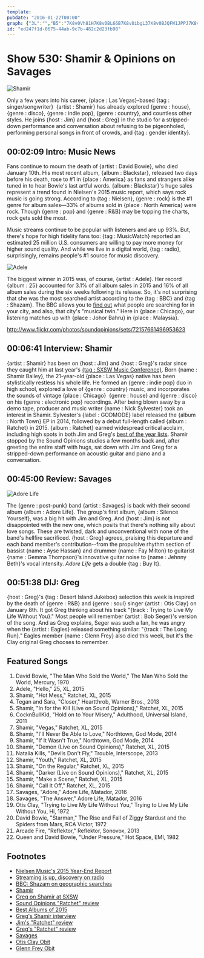 ```yaml
---
template: 
pubdate: "2016-01-22T00:00"
graph: {"3L":"","B5":"7K8v0Vh81H7K8v0BL66B7K8v0ibgL37K8v0BJQFW1JPPJ7K8v07K8v07q8hC7K8v0yHZ187K8v0BHhv31JPPJMOJ5zBL66BtpTQ7Vh81HtpTQ7HnNPOtpTQ7","230":"6hKYsnS2m4BCkeZnS2m4WWClmnS2m4BF16EnS2m42X42ynS2m4BBaVHnS2m4BJ7FjnS2m497qipBJ7Fj97qipX6cfd97qipBHm1G","2E2":"BHm1GqYVo9qYVo9wdHphBFxuTOS3DQOS3DQwdHph3gSmkOS3DQBF8CgKJYlW"}
id: "ed247f1d-0675-44ab-9c7b-482c2d23fb98"
---
```






# Show 530: Shamir & Opinions on Savages

![Shamir](https://static.soundopinions.org/images/2016/shamir_web.png)

Only a few years into his career, {place : Las Vegas}-based {tag : singer/songwriter}  {artist : Shamir} has already explored {genre : house}, {genre : disco}, {genre : indie pop}, {genre : country}, and countless other styles. He joins {host : Jim} and {host : Greg} in the studio for a stripped-down performance and conversation about refusing to be pigeonholed, performing personal songs in front of crowds, and {tag : gender identity}.



## 00:02:09 Intro: Music News

Fans continue to mourn the death of {artist : David Bowie}, who died January 10th. His most recent album, {album : Blackstar}, released two days before his death, rose to #1 in {place : America} as fans and strangers alike tuned in to hear Bowie's last artful words. {album : Blackstar}'s huge sales represent a trend found in Nielsen's 2015 music report, which says rock music is going strong. According to {tag : Nielsen}, {genre : rock} is the #1 genre for album sales—33% of albums sold in {place : North America} were rock. Though {genre : pop} and {genre : R&B} may be topping the charts, rock gets sold the most.

Music streams continue to be popular with listeners and are up 93%. But, there's hope for high fidelity fans too: {tag : MusicWatch} reported an estimated 25 million U.S. consumers are willing to pay more money for higher sound quality. And while we live in a digital world, {tag : radio}, surprisingly, remains people's #1 source for music discovery.

![Adele](https://static.soundopinions.org/assets/530/3L0.jpg)

The biggest winner in 2015 was, of course, {artist : Adele}. Her record {album : 25} accounted for 3.1% of all album sales in 2015 and 16% of all album sales during the six weeks following its release. So, it's not surprising that she was the most searched artist according to the {tag : BBC} and {tag : Shazam}. The BBC allows you to [find out](http://www.bbc.co.uk/news/resources/idt-446211a5-003b-45e3-9211-cdc7d75c5407)  what people are searching for in your city, and also, that city's "musical twin." Here in {place : Chicago}, our listening matches up with {place : Johor Bahru} in {place : Malaysia}.

http://www.flickr.com/photos/soundopinions/sets/72157661496953623



## 00:06:41 Interview: Shamir

{artist : Shamir} has been on {host : Jim} and {host : Greg}'s radar since they caught him at last year's [{tag : SXSW Music Conference}](/show/487/). Born {name : Shamir Bailey}, the 21-year-old {place : Las Vegas} native has been stylistically restless his whole life. He formed an {genre : indie pop} duo in high school, explored a love of {genre : country} music, and incorporates the sounds of vintage {place : Chicago}  {genre : house} and {genre : disco} on his {genre : electronic pop} recordings. After being blown away by a demo tape, producer and music writer {name : Nick Sylvester} took an interest in Shamir. Sylvester's {label : GODMODE} label released the {album : North Town} EP in 2014, followed by a debut full-length called {album : Ratchet} in 2015. {album : Ratchet} earned widespread critical acclaim, including high spots in both Jim and Greg's [best of the year lists](/show/524/). Shamir stopped by the Sound Opinions studios a few months back and, after greeting the entire staff with hugs, sat down with Jim and Greg for a stripped-down performance on acoustic guitar and piano and a conversation.



## 00:45:00 Review: Savages

![Adore Life](https://static.soundopinions.org/assets/530/2300.jpg)

The {genre : post-punk} band {artist : Savages} is back with their second album {album : Adore Life}. The group's first album, {album : Silence Yourself}, was a big hit with Jim and Greg.  And {host : Jim} is not disappointed with the new one, which posits that there's nothing silly about love songs. These are twisted, dark and unconventional with none of the band's hellfire sacrificed. {host : Greg} agrees, praising this departure and each band member's contribution--from the propulsive rhythm section of bassist {name : Ayse Hassan} and drummer {name : Fay Milton} to guitarist {name : Gemma Thompson}'s innovative guitar noise to {name : Jehnny Beth}'s vocal intensity. *Adore Life* gets a double {tag : Buy It}.



## 00:51:38 DIJ: Greg

{host : Greg}'s {tag : Desert Island Jukebox} selection this week is inspired by the death of {genre : R&B} and {genre : soul} singer {artist : Otis Clay} on January 8th. It got Greg thinking about his track "{track : Trying to Live My Life Without You}." Most people will remember {artist : Bob Seger}'s version of the song. And as Greg explains, Seger was such a fan, he was angry when the {artist : Eagles} released something similar: "{track : The Long Run}." Eagles member {name : Glenn Frey} also died this week, but it's the Clay original Greg chooses to remember.



## Featured Songs

1. David Bowie, "The Man Who Sold the World," The Man Who Sold the World, Mercury, 1970
2. Adele, "Hello," 25, XL, 2015
3. Shamir, "Hot Mess," Ratchet, XL, 2015
4. Tegan and Sara, "Closer," Heartthrob, Warner Bros., 2013
5. Shamir, "In for the Kill (Live on Sound Opinions)," Ratchet, XL, 2015
6. CocknBullKid, "Hold on to Your Misery," Adulthood, Universal Island, 2011
7. Shamir, "Vegas," Ratchet, XL, 2015
8. Shamir, "I'll Never Be Able to Love," Northtown, God Mode, 2014
9. Shamir, "If It Wasn't True," Northtown, God Mode, 2014
10. Shamir, "Demon (Live on Sound Opinions)," Ratchet, XL, 2015
11. Natalia Kills, "Devils Don't Fly," Trouble, Interscope, 2013
12. Shamir, "Youth," Ratchet, XL, 2015
13. Shamir, "On the Regular," Ratchet, XL, 2015
14. Shamir, "Darker (Live on Sound Opinions)," Ratchet, XL, 2015
15. Shamir, "Make a Scene," Ratchet, XL, 2015
16. Shamir, "Call It Off," Ratchet, XL, 2015
17. Savages, "Adore," Adore Life, Matador, 2016
18. Savages, "The Answer," Adore Life, Matador, 2016
19. Otis Clay, "Trying to Live My Life Without You," Trying to Live My Life Without You, Hi, 1972
20. David Bowie, "Starman," The Rise and Fall of Ziggy Stardust and the Spiders from Mars, RCA Victor, 1972
21. Arcade Fire, "Reflektor," Reflektor, Sonovox, 2013
22. Queen and David Bowie, "Under Pressure," Hot Space, EMI, 1982



## Footnotes

- [Nielsen Music's 2015 Year-End Report](http://www.nielsen.com/us/en/insights/reports/2016/2015-music-us-year-end-report.html)
- [Streaming is up, discovery on radio](http://techcrunch.com/2016/01/07/nielsen-music-streams-doubled-in-2015-digital-sales-continue-to-fall/)
- [BBC: Shazam on geographic searches](http://www.bbc.com/news/entertainment-arts-35290619)
- [Shamir](http://shamir326.tumblr.com/)
- [Greg on Shamir at SXSW](/show/487/)
- [Sound Opinions "Ratchet" review](/show/495/#shamir)
- [Best Albums of 2015](/show/524)
- [Greg's Shamir interview](http://www.chicagotribune.com/entertainment/music/kot/ct-ott-0925-shamir-20150921-column.html)
- [Jim's "Ratchet" review](http://www.wbez.org/blogs/jim-derogatis/2015-06/catching-some-best-spring-releases-pt-1-112183)
- [Greg's "Ratchet" review](http://www.chicagotribune.com/entertainment/ct-shamir-ratchet-review-20150518-story.html)
- [Savages](http://savagesband.com/)
- [Otis Clay Obit](http://www.nytimes.com/2016/01/12/arts/music/otis-clay-soul-and-rb-singer-dies-at-73.html?_r=0)
- [Glenn Frey Obit](http://www.nytimes.com/2016/01/19/arts/music/glenn-frey-a-founding-member-of-the-eagles-dies-at-67.html)